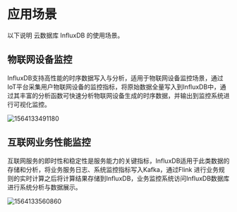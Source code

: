# 应用场景

以下说明 云数据库 InfluxDB 的使用场景。

## 物联网设备监控

InfluxDB支持高性能的时序数据写入与分析，适用于物联网设备监控场景，通过IoT平台采集用户物联网设备的监控指标，将原始数据全量写入到InfluxDB中，通过其丰富的分析函数可快速分析物联网设备生成的时序数据，并输出到监控系统进行可视化监控。

![1564133491180](../../../../image/JCS-for-InfluxDB/1564133491180.png)

## 互联网业务性能监控

互联网服务的即时性和稳定性是服务能力的关键指标，InfluxDB适用于此类数据的存储和分析，将业务服务日志、系统监控指标写入Kafka，通过Flink 进行业务规则的实时计算之后将计算结果存储到InfluxDB，业务监控系统访问InfluxDB数据库进行系统分析与数据展示。

![1564133560860](../../../../image/JCS-for-InfluxDB/1564133560860.png)


